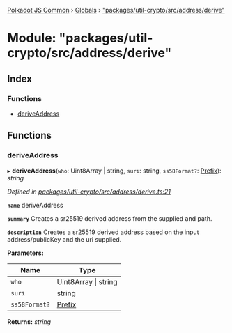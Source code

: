 [Polkadot JS Common](../README.md) › [Globals](../globals.md) › ["packages/util-crypto/src/address/derive"](_packages_util_crypto_src_address_derive_.md)

# Module: "packages/util-crypto/src/address/derive"

## Index

### Functions

* [deriveAddress](_packages_util_crypto_src_address_derive_.md#deriveaddress)

## Functions

###  deriveAddress

▸ **deriveAddress**(`who`: Uint8Array | string, `suri`: string, `ss58Format?`: [Prefix](_packages_util_crypto_src_address_types_.md#prefix)): *string*

*Defined in [packages/util-crypto/src/address/derive.ts:21](https://github.com/polkadot-js/common/blob/61b57687/packages/util-crypto/src/address/derive.ts#L21)*

**`name`** deriveAddress

**`summary`** Creates a sr25519 derived address from the supplied and path.

**`description`** 
Creates a sr25519 derived address based on the input address/publicKey and the uri supplied.

**Parameters:**

Name | Type |
------ | ------ |
`who` | Uint8Array &#124; string |
`suri` | string |
`ss58Format?` | [Prefix](_packages_util_crypto_src_address_types_.md#prefix) |

**Returns:** *string*
